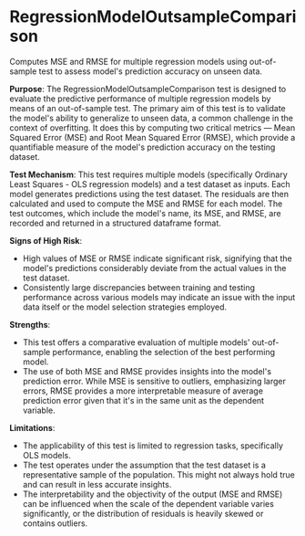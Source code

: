 # RegressionModelOutsampleComparison

Computes MSE and RMSE for multiple regression models using out-of-sample test to assess model's prediction accuracy
on unseen data.

**Purpose**: The RegressionModelOutsampleComparison test is designed to evaluate the predictive performance of
multiple regression models by means of an out-of-sample test. The primary aim of this test is to validate the
model's ability to generalize to unseen data, a common challenge in the context of overfitting. It does this by
computing two critical metrics — Mean Squared Error (MSE) and Root Mean Squared Error (RMSE), which provide a
quantifiable measure of the model's prediction accuracy on the testing dataset.

**Test Mechanism**: This test requires multiple models (specifically Ordinary Least Squares - OLS regression
models) and a test dataset as inputs. Each model generates predictions using the test dataset. The residuals are
then calculated and used to compute the MSE and RMSE for each model. The test outcomes, which include the model's
name, its MSE, and RMSE, are recorded and returned in a structured dataframe format.

**Signs of High Risk**:
- High values of MSE or RMSE indicate significant risk, signifying that the model's predictions considerably
deviate from the actual values in the test dataset.
- Consistently large discrepancies between training and testing performance across various models may indicate an
issue with the input data itself or the model selection strategies employed.

**Strengths**:
- This test offers a comparative evaluation of multiple models' out-of-sample performance, enabling the selection
of the best performing model.
- The use of both MSE and RMSE provides insights into the model's prediction error. While MSE is sensitive to
outliers, emphasizing larger errors, RMSE provides a more interpretable measure of average prediction error given
that it's in the same unit as the dependent variable.

**Limitations**:
- The applicability of this test is limited to regression tasks, specifically OLS models.
- The test operates under the assumption that the test dataset is a representative sample of the population. This
might not always hold true and can result in less accurate insights.
- The interpretability and the objectivity of the output (MSE and RMSE) can be influenced when the scale of the
dependent variable varies significantly, or the distribution of residuals is heavily skewed or contains outliers.